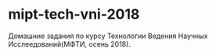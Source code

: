 # mipt-tech-vni-2018

Домашние задания по курсу Технологии Ведения Научных Исслеедований(МФТИ, осень 2018).